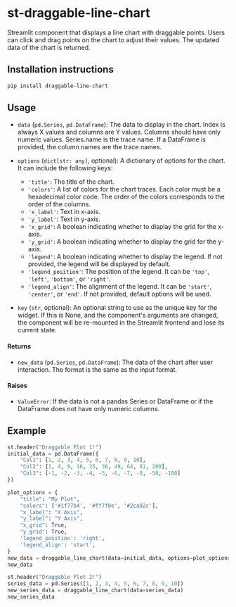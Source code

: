 # st-draggable-line-chart

Streamlit component that displays a line chart with draggable points. Users can click and drag points on the chart to adjust their values. The updated data of the chart is returned.

## Installation instructions

```sh
pip install draggable-line-chart
```


## Usage

- `data` (`pd.Series`, `pd.DataFrame`): The data to display in the chart. Index is always X values and columns are Y values. Columns should have only numeric values. Series.name is the trace name. If a DataFrame is provided, the column names are the trace names.

- `options` (`dict[str: any]`, optional): A dictionary of options for the chart. It can include the following keys:
  - `'title'`: The title of the chart.
  - `'colors'`: A list of colors for the chart traces. Each color must be a hexadecimal color code. The order of the colors corresponds to the order of the columns.
  - `'x_label'`: Text in x-axis.
  - `'y_label'`: Text in y-axis.
  - `'x_grid'`: A boolean indicating whether to display the grid for the x-axis.
  - `'y_grid'`: A boolean indicating whether to display the grid for the y-axis.
  - `'legend'`: A boolean indicating whether to display the legend. If not provided, the legend will be displayed by default.
  - `'legend_position'`: The position of the legend. It can be `'top'`, `'left'`, `'bottom'`, or `'right'`.
  - `'legend_align'`: The alignment of the legend. It can be `'start'`, `'center'`, or `'end'`.
  If not provided, default options will be used.

- `key` (`str`, optional): An optional string to use as the unique key for the widget. If this is None, and the component's arguments are changed, the component will be re-mounted in the Streamlit frontend and lose its current state.

#### Returns

- `new_data` (`pd.Series`, `pd.DataFrame`): The data of the chart after user interaction. The format is the same as the input format.

#### Raises

- `ValueError`: If the data is not a pandas Series or DataFrame or if the DataFrame does not have only numeric columns.

## Example

```python
st.header("Draggable Plot 1!")
initial_data = pd.DataFrame({
    "Col1": [1, 2, 3, 4, 5, 6, 7, 8, 9, 10],
    "Col2": [1, 4, 9, 16, 25, 36, 49, 64, 81, 200],
    "Col3": [-1, -2, -3, -4, -5, -6, -7, -8, -50, -100]
})

plot_options = {
    "title": "My Plot",
    "colors": ['#1f77b4', '#ff7f0e', '#2ca02c'],
    "x_label": "X Axis",
    "y_label": "Y Axis",
    "x_grid": True,
    "y_grid": True,
    'legend_position': 'right',
    'legend_align': 'start',
}
new_data = draggable_line_chart(data=initial_data, options=plot_options)
new_data

st.header("Draggable Plot 2!")
series_data = pd.Series([1, 2, 3, 4, 5, 6, 7, 8, 9, 10])
new_series_data = draggable_line_chart(data=series_data)
new_series_data
```